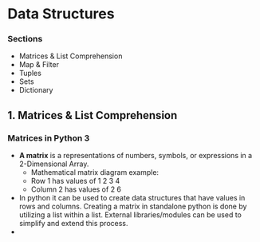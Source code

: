# Data Structures
### Sections
- Matrices & List Comprehension
- Map & Filter
- Tuples
- Sets
- Dictionary

## 1. Matrices & List Comprehension
### Matrices in Python 3
- **A matrix** is a representations of numbers, symbols, or expressions in a 2-Dimensional Array.
  - Mathematical matrix diagram example:
  - Row 1 has values of 1 2 3 4
  - Column 2 has values of 2 6
- In python it can be used to create data structures that have values in rows and columns. Creating a matrix in standalone python is done by utilizing a list within a list. External libraries/modules can be used to simplify and extend this process.
- 

